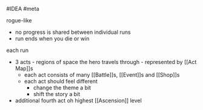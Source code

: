 #IDEA
#meta

rogue-like 
- no progress is shared between individual runs
- run ends when you die or win

each run
- 3 acts - regions of space the hero travels through - represented by [[Act Map]]s
    - each act consists of many [[Battle]]s, [[Event]]s and [[Shop]]s
    - each act should feel different
        - change the theme a bit
        - shift the story a bit
- additional fourth act oh highest [[Ascension]] level